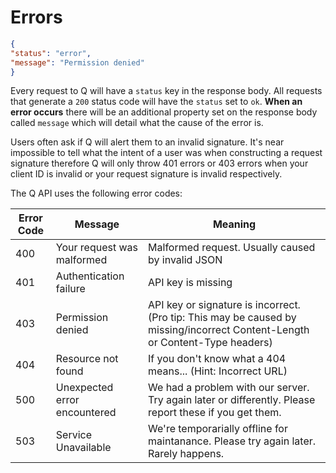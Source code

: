 # Errors

```json
{
"status": "error",
"message": "Permission denied"
}
```

Every request to Q will have a `status` key in the response body. All requests that generate a `200` status code will have the `status` set to `ok`. __When an error occurs__ there will be an additional property set on the response body called `message` which will detail what the cause of the error is.

<aside class="notice">
  Users often ask if Q will alert them to an invalid signature. It's near impossible to tell what the intent of a user was when constructing a request signature therefore Q will only throw 401 errors or 403 errors when your client ID is invalid or your request signature is invalid respectively.
</aside>

The Q API uses the following error codes:


Error Code | Message | Meaning
---------- | ------- | -------
400 | Your request was malformed | Malformed request. Usually caused by invalid JSON
401 | Authentication failure | API key is missing
403 | Permission denied | API key or signature is incorrect. (Pro tip: This may be caused by missing/incorrect Content-Length or Content-Type headers)
404 | Resource not found | If you don't know what a 404 means... (Hint: Incorrect URL)
500 | Unexpected error encountered | We had a problem with our server. Try again later or differently. Please report these if you get them.
503 | Service Unavailable | We're temporarially offline for maintanance. Please try again later. Rarely happens.
